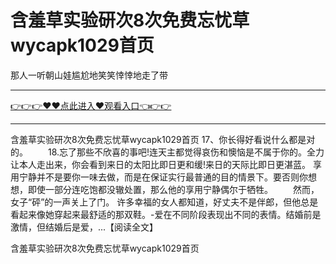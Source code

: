 # 含羞草实验研次8次免费忘忧草wycapk1029首页
那人一听朝山娃尴尬地笑笑悻悻地走了带

<hr/> <a href="https://github.com/getmal/fdwwt/issues/2">👉👉👉♥♥点此进入♥观看入口👈👉👉</a><hr/>

含羞草实验研次8次免费忘忧草wycapk1029首页	17、你长得好看说什么都是对的。
　　18.忘了那些不欣喜的事吧!连天主都觉得哀伤和懊恼是不属于你的。全力让本人走出来，你会看到来日的太阳比即日更和缓!来日的天际比即日更湛蓝。
享用宁静并不是要你一味去做，而是在保证实行最普通的目的情景下。要否则你想想，即使一部分连吃饱都没辙处置，那么他的享用宁静偶尔于牺牲。
　　然而，女子“砰”的一声关上了门。
许多幸福的女人都知道，好丈夫不是伴郎，但他总是看起来像她穿起来最舒适的那双鞋。-爱在不同阶段表现出不同的表情。结婚前是激情，但结婚后是爱，...【阅读全文】

含羞草实验研次8次免费忘忧草wycapk1029首页
